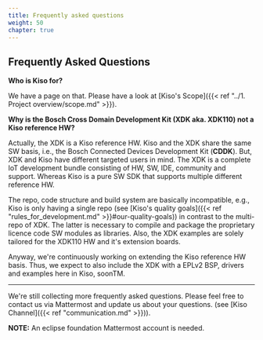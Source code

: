 ```yaml
---
title: Frequently asked questions
weight: 50
chapter: true
---
```


## Frequently Asked Questions

**Who is Kiso for?**

We have a page on that. Please have a look at [Kiso's Scope]({{< ref "../1. Project overview/scope.md" >}}).

**Why is the Bosch Cross Domain Development Kit (XDK aka. XDK110) not a Kiso reference HW?**

Actually, the XDK is a Kiso reference HW. Kiso and the XDK share the same SW basis, i.e., the Bosch Connected Devices Development Kit (**CDDK**). But, XDK and Kiso have different targeted users in mind. The XDK is a complete IoT development bundle consisting of HW, SW, IDE, community and support. Whereas Kiso is a pure SW SDK that supports multiple different reference HW.

The repo, code structure and build system are basically incompatible, e.g., Kiso is only having a single repo (see [Kiso's quality goals]({{< ref "rules_for_development.md" >}}#our-quality-goals)) in contrast to the multi-repo of XDK. The latter is necessary to compile and package the proprietary licence code SW modules as libraries. Also, the XDK examples are solely tailored for the XDK110 HW and it's extension boards.

Anyway, we're continuously working on extending the Kiso reference HW basis. Thus, we expect to also include the XDK with a EPLv2 BSP, drivers and examples here in Kiso, soonTM.

------
We're still collecting more frequently asked questions.
Please feel free to contact us via Mattermost and update us about your questions. (see  [Kiso Channel]({{< ref "communication.md" >}})).

**NOTE:**   An eclipse foundation Mattermost account is needed.